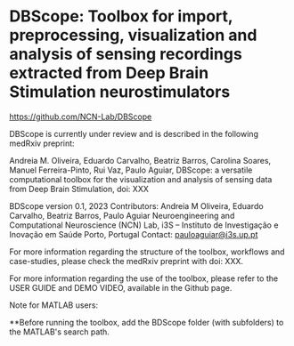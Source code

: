 # DBScope: Toolbox for import, preprocessing, visualization and analysis of sensing recordings extracted from Deep Brain Stimulation neurostimulators

https://github.com/NCN-Lab/DBScope

DBScope is currently under review and is described in the following medRxiv preprint:

Andreia M. Oliveira, Eduardo Carvalho, Beatriz Barros, Carolina Soares, Manuel Ferreira-Pinto, Rui Vaz, Paulo Aguiar, DBScope: a versatile computational toolbox for the visualization and analysis of sensing data from Deep Brain Stimulation, doi: XXX


BDScope version 0.1, 2023
Contributors: Andreia M Oliveira, Eduardo Carvalho, Beatriz Barros, Paulo Aguiar
Neuroengineering and Computational Neuroscience (NCN) Lab,
i3S – Instituto de Investigação e Inovação em Saúde
Porto, Portugal 
Contact: pauloaguiar@i3s.up.pt


For more information regarding the structure of the toolbox, workflows and case-studies, please check the medRxiv preprint with doi: XXX.

For more information regarding the use of the toolbox, please refer to the USER GUIDE and DEMO VIDEO, available in the Github page.


Note for MATLAB users:

**Before running the toolbox, add the BDScope folder (with subfolders) to the MATLAB's search path.
